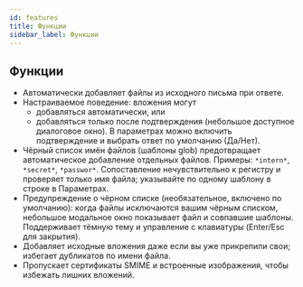 ```yaml
---
id: features
title: Функции
sidebar_label: Функции
---
```


## Функции

- Автоматически добавляет файлы из исходного письма при ответе.
- Настраиваемое поведение: вложения могут
  - добавляться автоматически, или
  - добавляться только после подтверждения (небольшое доступное диалоговое окно). В параметрах можно включить подтверждение и выбрать ответ по умолчанию (Да/Нет).
- Чёрный список имён файлов (шаблоны glob) предотвращает автоматическое добавление отдельных файлов. Примеры: `*intern*`, `*secret*`, `*passwor*`.
  Сопоставление нечувствительно к регистру и проверяет только имя файла; указывайте по одному шаблону в строке в Параметрах.
- Предупреждение о чёрном списке (необязательное, включено по умолчанию): когда файлы исключаются вашим чёрным списком, небольшое модальное окно показывает файл и совпавшие шаблоны. Поддерживает тёмную тему и управление с клавиатуры (Enter/Esc для закрытия).
- Добавляет исходные вложения даже если вы уже прикрепили свои; избегает дубликатов по имени файла.
- Пропускает сертификаты SMIME и встроенные изображения, чтобы избежать лишних вложений.
